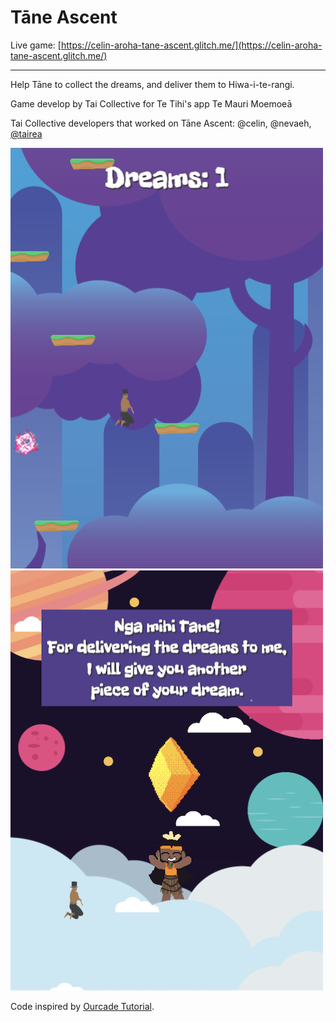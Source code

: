 Tāne Ascent
=================

Live game: [https://celin-aroha-tane-ascent.glitch.me/](https://celin-aroha-tane-ascent.glitch.me/)

------------

Help Tāne to collect the dreams, and deliver them to Hiwa-i-te-rangi.

Game develop by Tai Collective for Te Tihi's app Te Mauri Moemoeā

Tai Collective developers that worked on Tāne Ascent:
@celin,
@nevaeh,
[@tairea](https://github.com/tairea)


![Tāne Ascent screenshot1](https://github.com/taicollective/tane-ascent/blob/main/screenshot1.png?raw=true)
![Tāne Ascent screenshot2](https://github.com/taicollective/tane-ascent/blob/main/screenshot2.png?raw=true)

Code inspired by [Ourcade Tutorial](https://ourcade.co/books/infinite-jumper-phaser3/).
